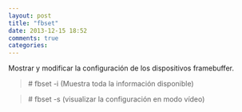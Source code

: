 ```yaml
---
layout: post
title: "fbset"
date: 2013-12-15 18:52
comments: true
categories: 
---
```

Mostrar y modificar la configuración de los dispositivos framebuffer.

>\# fbset -i  (Muestra toda la información disponible)

>\# fbset -s  (visualizar la configuración en modo vídeo)

